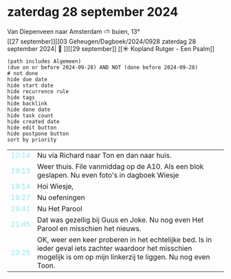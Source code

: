 # zaterdag 28 september 2024

Van Diepenveen naar Amsterdam ⛅ buien, 13°<br>[[27 september]][[03 Geheugen/Dagboek/2024/0928 zaterdag 28 september 2024| 📓 ]][[29 september]]
[[☀️ Kopland Rutger - Een Psalm]]
```tasks
(path includes Algemeen)
(due on or before 2024-09-28) AND NOT (done before 2024-09-28)
# not done
hide due date
hide start date
hide recurrence rule
hide tags
hide backlink
hide done date
hide task count
hide created date
hide edit button
hide postpone button 
sort by priority 
```

|                           |                                                                                                                                                                       |
| ------------------------- | --------------------------------------------------------------------------------------------------------------------------------------------------------------------- |
| <font color=#8be9f6>10:14 | Nu via Richard naar Ton en dan naar huis.                                                                                                                             |
| <font color=#8be9f6>19:13 | Weer thuis. File vanmiddag op de A10. Als een blok geslapen. Nu even foto's in dagboek Wiesje                                                                         |
| <font color=#8be9f6>19:14 | Hoi Wiesje,                                                                                                                                                           |
| <font color=#8be9f6>19:27 | Nu oefeningen                                                                                                                                                         |
| <font color=#8be9f6>19:41 | Nu Het Parool                                                                                                                                                         |
| <font color=#8be9f6>21:45 | Dat was gezellig bij Guus en Joke. Nu nog even Het Parool en misschien het nieuws.                                                                                    |
| <font color=#8be9f6>23:25 | OK, weer een keer proberen in het echtelijke bed. Is in ieder geval iets zachter waardoor het misschien mogelijk is om op mijn linkerzij te liggen. Nu nog even Toon. |
